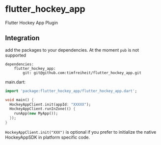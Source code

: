 # flutter_hockey_app

Flutter Hockey App Plugin

## Integration

add the packages to your dependencies.
At the moment ``` pub ``` is not supported

```
dependencies:
    flutter_hockey_app:
        git: git@github.com:timfreiheit/flutter_hockey_app.git
```

main.dart:
```dart
import 'package:flutter_hockey_app/flutter_hockey_app.dart';

void main() {
  HockeyAppClient.init(appId: "XXXXX");
  HockeyAppClient.runInZone(() {
    runApp(new MyApp());
  });
}


```

``` HockeyAppClient.init("XXX") ``` is optional if you prefer to initialize the native HockeyAppSDK in platform specific code.

